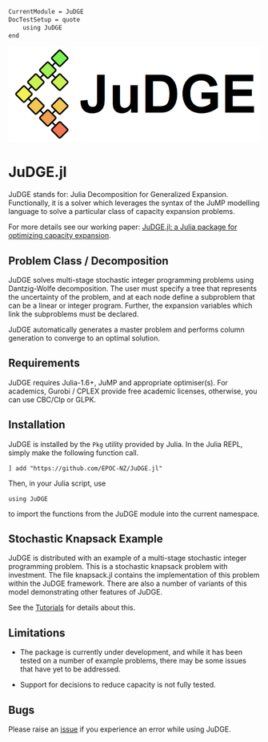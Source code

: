 ```@meta
CurrentModule = JuDGE
DocTestSetup = quote
    using JuDGE
end
```
![JuDGE](assets/judge-small.png)

# JuDGE.jl

JuDGE stands for: Julia Decomposition for Generalized Expansion. Functionally,
it is a solver which leverages the syntax of the JuMP modelling language to
solve a particular class of capacity expansion problems.

For more details see our working paper: [JuDGE.jl: a Julia package for optimizing capacity expansion](http://www.optimization-online.org/DB_HTML/2020/11/8086.html).

## Problem Class / Decomposition

JuDGE solves multi-stage stochastic integer programming problems using
Dantzig-Wolfe decomposition. The user must specify a tree that represents
the uncertainty of the problem, and at each node define a subproblem that
can be a linear or integer program. Further, the expansion variables which
link the subproblems must be declared.

JuDGE automatically generates a master problem and performs column generation
to converge to an optimal solution.

## Requirements

JuDGE requires Julia-1.6+, JuMP and appropriate optimiser(s). For academics,
Gurobi / CPLEX provide free academic licenses, otherwise, you can use CBC/Clp or
GLPK.

## Installation

JuDGE is installed by the `Pkg` utility provided by Julia. In the Julia REPL,
simply make the following function call.

    ] add "https://github.com/EPOC-NZ/JuDGE.jl"

Then, in your Julia script, use

    using JuDGE
to import the functions from the JuDGE module into the current namespace.

## Stochastic Knapsack Example

JuDGE is distributed with an example of a multi-stage stochastic integer
programming problem. This is a stochastic knapsack problem with investment.
The file knapsack.jl contains the implementation of this problem within the
JuDGE framework. There are also a number of variants of this model demonstrating
other features of JuDGE.

See the [Tutorials](@ref) for details about this.

## Limitations

- The package is currently under development, and while it has been tested on a
number of example problems, there may be some issues that have yet to be addressed.

- Support for decisions to reduce capacity is not fully tested.

## Bugs

Please raise an [issue](https://github.com/EPOC-UoA/JuDGE.jl/issues) if you experience an error while using JuDGE.
